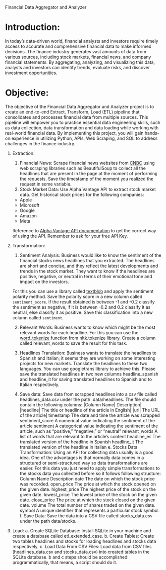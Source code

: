 Financial Data Aggregator and Analyzer

# Introduction:

In today’s data-driven world, financial analysts and investors require timely access to accurate and comprehensive financial data to make informed decisions. The finance industry generates vast amounts of data from various sources, including stock markets, financial news, and company financial statements. By aggregating, analyzing, and visualizing this data, analysts and investors can identify trends, evaluate risks, and discover investment opportunities.

# Objective:

The objective of the Financial Data Aggregator and Analyzer project is to create an end-to-end Extract, Transform, Load (ETL) pipeline that consolidates and processes financial data from multiple sources. This pipeline will empower you to practice essential data engineering skills, such as data collection, data transformation and data loading while working with real-world financial data. By implementing this project, you will gain hands-on experience in utilizing Python, APIs, Web Scraping, and SQL to address challenges in the finance industry.

1. Extraction:

   1. Financial News: Scrape financial news websites from [CNBC](https://www.cnbc.com/stocks/) using web scraping libraries such as BeautifulSoup to collect all the headlines that are present in the page at the moment of performing the requests. Save the timestamp of the moment you realized the request in some variable.
   2. Stock Market Data: Use Alpha Vantage API to extract stock market data. Get historical stock prices for the following companies:

   - Apple
   - Microsoft
   - Google
   - Amazon
   - Meta

   Reference to [Alpha Vantage API documentation](https://www.alphavantage.co/documentation/) to get the correct way of using the API. Remember to ask for your free API Key.

2. Transformation:

   1. Sentiment Analysis: Business would like to know the sentiment of the financial stocks news headlines that you extracted. The headlines are short and concise, and they reflect the latest developments and trends in the stock market. They want to know if the headlines are positive, negative, or neutral in terms of their emotional tone and impact on the investors.

   For this you can use a library called [textblob](https://textblob.readthedocs.io/en/dev/) and apply the sentiment polarity method. Save the polarity score in a new column called `sentiment_score`. If the result obtained is between -1 and -0.2 classify the sentiment as negative, if it is between -0.2 and 0.2 classify it as neutral, else classify it as positive. Save this classification into a new column called `sentiment`.

   2. Relevant Words: Business wants to know which might be the most relevant words for each headline. For this you can use the [word_tokenize](https://www.nltk.org/api/nltk.tokenize.html) function from nltk.tokenize library. Create a column called relevant_words to save the result for this task.

   3. Headlines Translation: Business wants to translate the headlines to Spanish and Italian; it seems they are working on some interesting projects for new markets. Translate the headlines to these two languages. You can use googletrans library to achieve this. Please save the translated headlines in two new columns headline_spanish and headline_it for saving translated headlines to Spanish and to Italian respectively.

   4. Save data: Save data from scrapped headlines into a csv file called headlines_data.csv under the path: data/headlines. The file should contain the following columns:
      |Column Name| Description|
      |headline| The title or headline of the article in English|
      |url| The URL of the article|
      timestamp The date and time the article was scrapped
      sentiment_score A numerical value indicating the sentiment of the article
      sentiment A categorical value indicating the sentiment of the article, such as “positive,” “negative,” or “neutral”
      relevant_words A list of words that are relevant to the article’s content
      headline_es The translated version of the headline in Spanish
      headline_it The translated version of the headline in Italian
      e. Stocks Data Transformation: Using an API for collecting data usually is a good idea. One of the advantages is that normally data comes in a structured or semi-structured way so data transformations are easier. For this data you just need to apply simple transformations to the stocks data you collected before so it follows following structure:
      Column Name Description
      date The date on which the stock price was recorded.
      open_price The price at which the stock opened on the given date.
      highest_price The highest price of the stock on the given date.
      lowest_price The lowest price of the stock on the given date.
      close_price The price at which the stock closed on the given date.
      volume The total number of shares traded on the given date.
      symbol A unique identifier that represents a particular stock symbol.
      f. Save Data: Save the data into a CSV file called stocks_data.csv under the path data/stocks.

3) Load:
   a. Create SQLite Database: Install SQLite in your machine and create a database called etl_extended_case.
   b. Create Tables: Create two tables headlines and stocks for loading headlines and stocks data respectively.
   c. Load Data From CSV Files: Load data from CSV files (headlines_data.csv and stocks_data.csv) into created tables in the SQLite database.
   b and c steps should be accomplished programmatically, that means, a script should do it.
